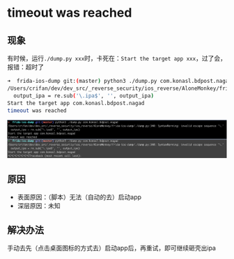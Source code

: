 # timeout was reached

## 现象

有时候，运行`./dump.py xxx`时，卡死在：`Start the target app xxx`，过了会，报错：超时了

```bash
➜  frida-ios-dump git:(master) python3 ./dump.py com.konasl.bdpost.nagad
/Users/crifan/dev/dev_src/_reverse_security/ios_reverse/AloneMonkey/frida-ios-dump/./dump.py:340: SyntaxWarning: invalid escape sequence '\.'
  output_ipa = re.sub('\.ipa$', '', output_ipa)
Start the target app com.konasl.bdpost.nagad
timeout was reached
```

![dump_start_app_timeout](../assets/img/dump_start_app_timeout.png)

## 原因

* 表面原因：（脚本）无法（自动的去）启动app
* 深层原因：未知

## 解决办法

手动去先（点击桌面图标的方式去）启动app后，再重试，即可继续砸壳出ipa
